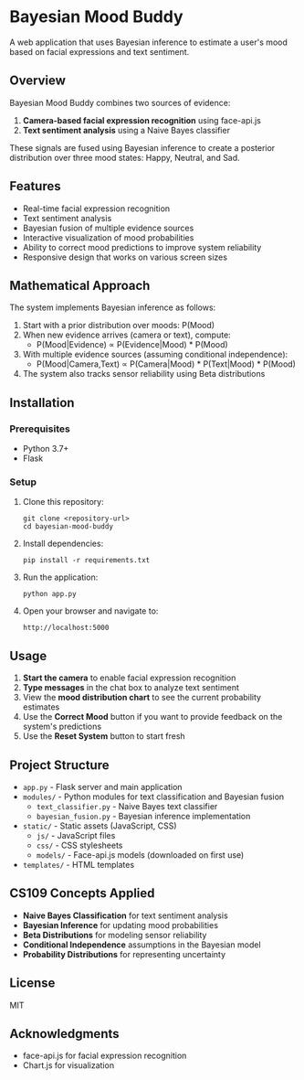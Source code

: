 # Bayesian Mood Buddy

A web application that uses Bayesian inference to estimate a user's mood based on facial expressions and text sentiment.

## Overview

Bayesian Mood Buddy combines two sources of evidence:
1. **Camera-based facial expression recognition** using face-api.js
2. **Text sentiment analysis** using a Naive Bayes classifier

These signals are fused using Bayesian inference to create a posterior distribution over three mood states: Happy, Neutral, and Sad.

## Features

- Real-time facial expression recognition
- Text sentiment analysis
- Bayesian fusion of multiple evidence sources
- Interactive visualization of mood probabilities
- Ability to correct mood predictions to improve system reliability
- Responsive design that works on various screen sizes

## Mathematical Approach

The system implements Bayesian inference as follows:

1. Start with a prior distribution over moods: P(Mood)
2. When new evidence arrives (camera or text), compute:
   - P(Mood|Evidence) ∝ P(Evidence|Mood) * P(Mood)
3. With multiple evidence sources (assuming conditional independence):
   - P(Mood|Camera,Text) ∝ P(Camera|Mood) * P(Text|Mood) * P(Mood)
4. The system also tracks sensor reliability using Beta distributions

## Installation

### Prerequisites

- Python 3.7+
- Flask

### Setup

1. Clone this repository:
   ```
   git clone <repository-url>
   cd bayesian-mood-buddy
   ```

2. Install dependencies:
   ```
   pip install -r requirements.txt
   ```

3. Run the application:
   ```
   python app.py
   ```

4. Open your browser and navigate to:
   ```
   http://localhost:5000
   ```

## Usage

1. **Start the camera** to enable facial expression recognition
2. **Type messages** in the chat box to analyze text sentiment
3. View the **mood distribution chart** to see the current probability estimates
4. Use the **Correct Mood** button if you want to provide feedback on the system's predictions
5. Use the **Reset System** button to start fresh

## Project Structure

- `app.py` - Flask server and main application
- `modules/` - Python modules for text classification and Bayesian fusion
  - `text_classifier.py` - Naive Bayes text classifier
  - `bayesian_fusion.py` - Bayesian inference implementation
- `static/` - Static assets (JavaScript, CSS)
  - `js/` - JavaScript files
  - `css/` - CSS stylesheets
  - `models/` - Face-api.js models (downloaded on first use)
- `templates/` - HTML templates

## CS109 Concepts Applied

- **Naive Bayes Classification** for text sentiment analysis
- **Bayesian Inference** for updating mood probabilities
- **Beta Distributions** for modeling sensor reliability
- **Conditional Independence** assumptions in the Bayesian model
- **Probability Distributions** for representing uncertainty

## License

MIT

## Acknowledgments

- face-api.js for facial expression recognition
- Chart.js for visualization
